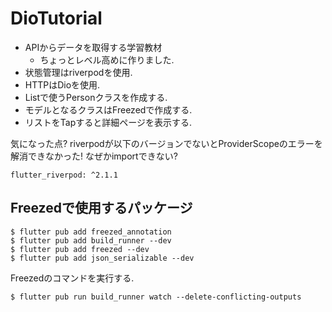 # DioTutorial

- APIからデータを取得する学習教材
  - ちょっとレベル高めに作りました.
- 状態管理はriverpodを使用.
- HTTPはDioを使用.
- Listで使うPersonクラスを作成する.
- モデルとなるクラスはFreezedで作成する.
- リストをTapすると詳細ページを表示する.
    
気になった点?
riverpodが以下のバージョンでないとProviderScopeのエラーを解消できなかった!
なぜかimportできない?

```
flutter_riverpod: ^2.1.1
```

## Freezedで使用するパッケージ
```
$ flutter pub add freezed_annotation
$ flutter pub add build_runner --dev
$ flutter pub add freezed --dev
$ flutter pub add json_serializable --dev
```

Freezedのコマンドを実行する.
```
$ flutter pub run build_runner watch --delete-conflicting-outputs
```